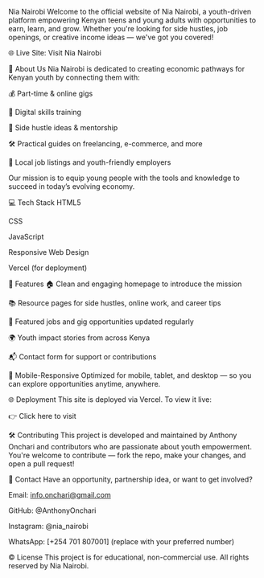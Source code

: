 Nia Nairobi 
Welcome to the official website of Nia Nairobi, a youth-driven platform empowering Kenyan teens and young adults with opportunities to earn, learn, and grow. Whether you're looking for side hustles, job openings, or creative income ideas — we've got you covered!

🌐 Live Site: Visit Nia Nairobi

🌟 About Us
Nia Nairobi is dedicated to creating economic pathways for Kenyan youth by connecting them with:

💰 Part-time & online gigs

📱 Digital skills training

🧠 Side hustle ideas & mentorship

🛠️ Practical guides on freelancing, e-commerce, and more

🏢 Local job listings and youth-friendly employers

Our mission is to equip young people with the tools and knowledge to succeed in today’s evolving economy.

💻 Tech Stack
HTML5

CSS

JavaScript

Responsive Web Design

Vercel (for deployment)

🚀 Features
🏠 Clean and engaging homepage to introduce the mission

📚 Resource pages for side hustles, online work, and career tips

📢 Featured jobs and gig opportunities updated regularly

🌍 Youth impact stories from across Kenya

📬 Contact form for support or contributions

📲 Mobile-Responsive
Optimized for mobile, tablet, and desktop — so you can explore opportunities anytime, anywhere.

🌐 Deployment
This site is deployed via Vercel. To view it live:

👉 Click here to visit

🛠️ Contributing
This project is developed and maintained by Anthony Onchari and contributors who are passionate about youth empowerment. You're welcome to contribute — fork the repo, make your changes, and open a pull request!

📩 Contact
Have an opportunity, partnership idea, or want to get involved?

Email: info.onchari@gmail.com

GitHub: @AnthonyOnchari

Instagram: @nia_nairobi

WhatsApp: [+254 701 807001] (replace with your preferred number)

©️ License
This project is for educational, non-commercial use. All rights reserved by Nia Nairobi.